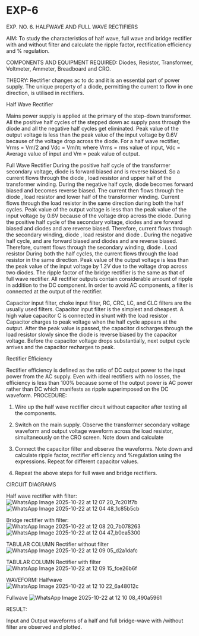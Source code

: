 # EXP-6
EXP. NO. 6. 		HALFWAVE  AND FULL WAVE  RECTIFIERS

AIM: To study the characteristics of half wave, full wave and bridge rectifier with and without filter and calculate the ripple factor, rectification efficiency and % regulation.

COMPONENTS  AND  EQUIPMENT  REQUIRED:  Diodes,  Resistor,  Transformer,  Voltmeter, Ammeter, Breadboard and CRO.

THEORY: Rectifier changes ac to dc and it is an essential part of power supply. The unique property of a diode, permitting the current to flow in one direction, is utilised in rectifiers.

Half Wave Rectifier


Mains power supply is applied at the primary of the step-down transformer. All the positive half cycles of the stepped down ac supply pass through the diode and all the negative half cycles get eliminated. Peak value of the output voltage is less than the peak value of the input voltage by 0.6V because of the voltage drop across the diode.
For a half wave rectifier, Vrms = Vm/2 and Vdc = Vm/π: where Vrms = rms value of input, Vdc = Average value of input and Vm = peak value of output.


Full Wave Rectifier
During the positive half cycle of the transformer secondary voltage, diode     is forward biased and      is reverse biased. So a current flows through the diode     , load resistor      and upper half of the transformer  winding.  During  the  negative  half  cycle,  diode       becomes  forward  biased  and becomes reverse biased. The current then flows through the diode     , load resistor      and lower half of the transformer winding. Current flows through the load resistor in the same direction during both the half cycles. Peak value of the output voltage is less than the peak value of the input voltage by 0.6V
because of the voltage drop across the diode.
During the positive half cycle of the secondary voltage, diodes      and      are forward biased and diodes and      are reverse biased. Therefore, current flows through the secondary winding, diode     , load resistor
and diode     . During the negative half cycle,      and      are forward biased and diodes      and      are reverse biased. Therefore, current flows through the secondary winding, diode     . Load resistor       During both the half cycles, the current flows through the load resistor in the same direction. Peak value of the output voltage is less than the peak value of the input voltage by 1.2V due to the voltage drop across two diodes. The ripple factor of the bridge rectifier is the same as that of full wave rectifier.
All rectifier outputs contain considerable amount of ripple in addition to the DC component. In order to avoid AC components, a filter is connected at the output of the rectifier.

Capacitor input filter, choke input filter, RC, CRC, LC, and CLC filters are the usually used filters. Capacitor input filter is the simplest and cheapest. A high value capacitor C is connected in shunt with the load resistor     . Capacitor charges to peak voltage      when the half cycle appears at the output. After the peak value is passed, the capacitor discharges through the load resistor slowly since the diode is reverse biased by the capacitor voltage. Before the capacitor voltage drops substantially, next output cycle arrives and the capacitor recharges to peak.

Rectifier Efficiency

Rectifier efficiency is defined as the ratio of DC output power to the input power from the AC supply. Even with ideal rectifiers with no losses, the efficiency is less than 100% because some of the output power is AC power rather than DC which manifests as ripple superimposed on the DC waveform.
PROCEDURE:

1.   Wire up the half wave rectifier circuit without capacitor after testing all the components.

2.   Switch on the main supply. Observe the transformer secondary voltage waveform and output voltage waveform across the load resistor, simultaneously on the CRO screen. Note down       and calculate
3.   Connect the capacitor filter and observe the waveforms. Note down and calculate ripple factor, rectifier efficiency and %regulation using the expressions. Repeat for different capacitor values.
4.   Repeat the above steps for full wave and bridge rectifiers.

CIRCUIT DIAGRAMS

Half wave rectifier with filter:![WhatsApp Image 2025-10-22 at 12 07 20_7c201f7b](https://github.com/user-attachments/assets/a297e913-8a3b-47e2-8c8b-7893e8c853f6)
![WhatsApp Image 2025-10-22 at 12 04 48_1c85b5cb](https://github.com/user-attachments/assets/f1a0deda-60d8-4e63-8b03-22b1764439d4)


Bridge rectifier with filter:![WhatsApp Image 2025-10-22 at 12 08 20_7b078263](https://github.com/user-attachments/assets/8525a6b5-e717-4aa7-ac7d-c75cb0091a06)
![WhatsApp Image 2025-10-22 at 12 04 47_b0ea5300](https://github.com/user-attachments/assets/84507c00-2a99-4be6-a114-47c646c974a5)


TABULAR COLUMN
Rectifier without filter ![WhatsApp Image 2025-10-22 at 12 09 05_d2a1dafc](https://github.com/user-attachments/assets/77820cc5-5c7f-4854-b0cc-35065043f385)

TABULAR COLUMN
Rectifier with filter![WhatsApp Image 2025-10-22 at 12 09 15_fce26b6f](https://github.com/user-attachments/assets/bd3ae8db-6889-41f7-a803-0170f1a98357)


WAVEFORM:
Halfwave ![WhatsApp Image 2025-10-22 at 12 10 22_6a48012c](https://github.com/user-attachments/assets/4472f471-3e3a-4298-81b8-902f17efab99)

Fullwave ![WhatsApp Image 2025-10-22 at 12 10 08_490a5961](https://github.com/user-attachments/assets/424fec73-f85f-4055-9b1e-8f027231d2eb)


RESULT:

Input and Output waveforms of a half and full bridge-wave with /without filter are observed and plotted.
